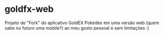 # goldfx-web
 Projeto de "Fork" do aplicativo GoldEX Pokédex em uma versão web (quem sabe no futuro uma mobile?) ao meu gosto pessoal e sem limitações :)
